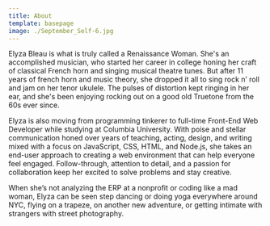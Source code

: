 ```yaml
---
title: About
template: basepage
image: ./September_Self-6.jpg
---
```


Elyza Bleau is what is truly called a Renaissance Woman. She's an accomplished musician, who started her career in college honing her craft of classical French horn and singing musical theatre tunes. But after 11 years of french horn and music theory, she dropped it all to sing rock n’ roll and jam on her tenor ukulele. The pulses of distortion kept ringing in her ear, and she's been enjoying rocking out on a good old Truetone from the 60s ever since.

Elyza is also moving from programming tinkerer to full-time Front-End Web Developer while studying at Columbia University. With poise and stellar communication honed over years of teaching, acting, design, and writing mixed with a focus on JavaScript, CSS, HTML, and Node.js, she takes an end-user approach to creating a web environment that can help everyone feel engaged. Follow-through, attention to detail, and a passion for collaboration keep her excited to solve problems and stay creative.

When she’s not analyzing the ERP at a nonprofit or coding like a mad woman, Elyza can be seen step dancing or doing yoga everywhere around NYC, flying on a trapeze, on another new adventure, or getting intimate with strangers with street photography.
